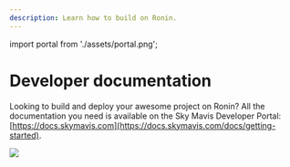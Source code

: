 ```yaml
---
description: Learn how to build on Ronin.
---
```


import portal from './assets/portal.png';

# Developer documentation
Looking to build and deploy your awesome project on Ronin? All the documentation you need is available on the Sky Mavis Developer Portal: [https://docs.skymavis.com](https://docs.skymavis.com/docs/getting-started).

<img src={portal} width={1400} />
